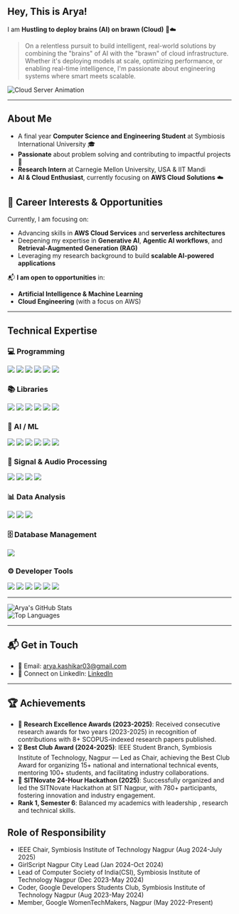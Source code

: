 ## Hey, This is Arya!  

I am **Hustling to deploy brains (AI) on brawn (Cloud)** 🧠☁️
> On a relentless pursuit to build intelligent, real-world solutions by combining the "brains" of AI with the "brawn" of cloud infrastructure. Whether it's deploying models at scale, optimizing performance, or enabling real-time intelligence, I'm passionate about engineering systems where smart meets scalable.

![Cloud Server Animation](assets/cloud-server.gif)

---
## About Me
- A final year **Computer Science and Engineering Student** at Symbiosis International University 🎓
- **Passionate** about problem solving and contributing to impactful projects 🤖
- **Research Intern** at Carnegie Mellon University, USA & IIT Mandi
- **AI & Cloud Enthusiast**, currently focusing on **AWS Cloud Solutions** ☁️  

## 🎯 Career Interests & Opportunities
Currently, I am focusing on:
- Advancing skills in **AWS Cloud Services** and **serverless architectures**
- Deepening my expertise in **Generative AI**, **Agentic AI workflows**, and **Retrieval-Augmented Generation (RAG)**
- Leveraging my research background to build **scalable AI-powered applications**

📬 **I am open to opportunities** in:
- **Artificial Intelligence & Machine Learning**
- **Cloud Engineering** (with a focus on AWS)

---
## Technical Expertise
### 💻 Programming

<p>
  <img src="https://img.shields.io/badge/C/C++-00599C?style=for-the-badge&logo=cplusplus&logoColor=white" />
  <img src="https://img.shields.io/badge/Java-ED8B00?style=for-the-badge&logo=java&logoColor=white" />
  <img src="https://img.shields.io/badge/Python-3776AB?style=for-the-badge&logo=python&logoColor=white" />
  <img src="https://img.shields.io/badge/JavaScript-F7DF1E?style=for-the-badge&logo=javascript&logoColor=black" />
  <img src="https://img.shields.io/badge/HTML5-E34F26?style=for-the-badge&logo=html5&logoColor=white" />
  <img src="https://img.shields.io/badge/CSS3-1572B6?style=for-the-badge&logo=css3&logoColor=white" />
</p>

### 📚 Libraries

<p>
  <img src="https://img.shields.io/badge/pandas-150458?style=for-the-badge&logo=pandas&logoColor=white" />
  <img src="https://img.shields.io/badge/NumPy-013243?style=for-the-badge&logo=numpy&logoColor=white" />
  <img src="https://img.shields.io/badge/Matplotlib-11557C?style=for-the-badge&logo=plotly&logoColor=white" />
  <img src="https://img.shields.io/badge/TensorFlow-FF6F00?style=for-the-badge&logo=tensorflow&logoColor=white" />
  <img src="https://img.shields.io/badge/PyTorch-EE4C2C?style=for-the-badge&logo=pytorch&logoColor=white" />
  <img src="https://img.shields.io/badge/scikit--learn-F7931E?style=for-the-badge&logo=scikit-learn&logoColor=white" />
</p>

### 🧠 AI / ML

<p>
  <img src="https://img.shields.io/badge/Supervised%20Learning-blue?style=for-the-badge" />
  <img src="https://img.shields.io/badge/Unsupervised%20Learning-blue?style=for-the-badge" />
  <img src="https://img.shields.io/badge/RAG-black?style=for-the-badge&logo=openai&logoColor=white" />
  <img src="https://img.shields.io/badge/Agentic%20AI-006400?style=for-the-badge" />
  <img src="https://img.shields.io/badge/Vector%20Embeddings-orange?style=for-the-badge" />
  <img src="https://img.shields.io/badge/Prompt%20Engineering-00A67E?style=for-the-badge&logo=openai&logoColor=white" />
</p>

### 🎵 Signal & Audio Processing

<p>
  <img src="https://img.shields.io/badge/Audio%20Features-FF8C00?style=for-the-badge" />
  <img src="https://img.shields.io/badge/Wavelet%20Transform-4682B4?style=for-the-badge" />
  <img src="https://img.shields.io/badge/FFT/STFT-8A2BE2?style=for-the-badge" />
  <img src="https://img.shields.io/badge/Spectral%20Analysis-9370DB?style=for-the-badge" />
</p>

### 📊 Data Analysis

<p>
  <img src="https://img.shields.io/badge/EDA-1E90FF?style=for-the-badge" />
  <img src="https://img.shields.io/badge/Data%20Cleaning-green?style=for-the-badge" />
  <img src="https://img.shields.io/badge/Data%20Visualization-32CD32?style=for-the-badge" />
</p>

### 🗄️ Database Management

<p>
  <img src="https://img.shields.io/badge/SQL-4479A1?style=for-the-badge&logo=mysql&logoColor=white" />
</p>

### ⚙️ Developer Tools

<p>
  <img src="https://img.shields.io/badge/Git-F05032?style=for-the-badge&logo=git&logoColor=white" />
  <img src="https://img.shields.io/badge/VS%20Code-007ACC?style=for-the-badge&logo=visualstudiocode&logoColor=white" />
  <img src="https://img.shields.io/badge/Visual%20Studio-5C2D91?style=for-the-badge&logo=visualstudio&logoColor=white" />
  <img src="https://img.shields.io/badge/PyCharm-000000?style=for-the-badge&logo=pycharm&logoColor=white" />
  <img src="https://img.shields.io/badge/IntelliJ%20IDEA-000000?style=for-the-badge&logo=intellijidea&logoColor=white" />
  <img src="https://img.shields.io/badge/Eclipse-2C2255?style=for-the-badge&logo=eclipse&logoColor=white" />
</p>


---

![Arya's GitHub Stats](https://github-readme-stats.vercel.app/api?username=aryaaa324&show_icons=true&theme=dark&count_private=true)  
![Top Languages](https://github-readme-stats.vercel.app/api/top-langs/?username=aryaaa324&layout=compact&theme=dark)

---

## 📬 Get in Touch  
- 📧 Email: arya.kashikar03@gmail.com
- 💼 Connect on LinkedIn: [LinkedIn](https://www.linkedin.com/in/arya-kashikar-262b17285/)

---

## 🏆 Achievements  
- 🏅 **Research Excellence Awards (2023-2025)**: Received consecutive research awards for two years (2023-2025) in recognition of contributions with 8+ SCOPUS-indexed research papers published.  
- 🎖 **Best Club Award (2024-2025)**: IEEE Student Branch, Symbiosis Institute of Technology, Nagpur — Led as Chair, achieving the Best Club Award for organizing 15+ national and international technical events, mentoring 100+ students, and facilitating industry collaborations.  
- 🚀 **SITNovate 24-Hour Hackathon (2025)**: Successfully organized and led the SITNovate Hackathon at SIT Nagpur, with 780+ participants, fostering innovation and industry engagement.  
-  **Rank 1, Semester 6**: Balanced my academics with leadership , research and technical skills.
## Role of Responsibility
- IEEE Chair, Symbiosis Institute of Technology Nagpur (Aug 2024-July 2025)
- GirlScript Nagpur City Lead (Jan 2024-Oct 2024)
- Lead of Computer Society of India(CSI), Symbiosis Institute of Technology Nagpur (Dec 2023-May 2024)
- Coder, Google Developers Students Club, Symbiosis Institute of Technology Nagpur (Aug 2023-May 2024)
- Member, Google WomenTechMakers, Nagpur (May 2022-Present)
